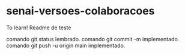 # senai-versoes-colaboracoes
To learn!
Readme de teste

comando git status lembrado.
comando git commit -m implementado.
comando git push -u origin main implementado.